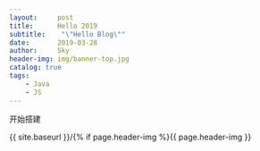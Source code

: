 ```yaml
---
layout:     post
title:      Hello 2019
subtitle:    "\"Hello Blog\""
date:       2019-03-28
author:     Sky
header-img: img/banner-top.jpg
catalog: true
tags:
    - Java
    - JS
---
```

开始搭建


{{ site.baseurl }}/{% if page.header-img %}{{ page.header-img }}
